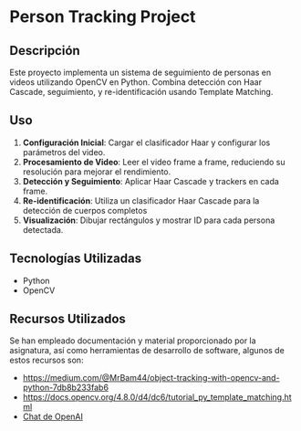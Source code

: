 # Person Tracking Project

## Descripción
Este proyecto implementa un sistema de seguimiento de personas en videos utilizando OpenCV en Python. Combina detección con Haar Cascade, seguimiento, y re-identificación usando Template Matching.

## Uso
1. **Configuración Inicial**: Cargar el clasificador Haar y configurar los parámetros del video.
2. **Procesamiento de Video**: Leer el video frame a frame, reduciendo su resolución para mejorar el rendimiento.
3. **Detección y Seguimiento**: Aplicar Haar Cascade y trackers en cada frame.
4. **Re-identificación**: Utiliza un clasificador Haar Cascade para la detección de cuerpos completos
5. **Visualización**: Dibujar rectángulos y mostrar ID para cada persona detectada.

## Tecnologías Utilizadas
- Python
- OpenCV
## Recursos Utilizados
Se han empleado documentación y material proporcionado por la asignatura, así como herramientas de desarrollo de software, algunos de estos recursos son:
- https://medium.com/@MrBam44/object-tracking-with-opencv-and-python-7db8b233fab6
- https://docs.opencv.org/4.8.0/d4/dc6/tutorial_py_template_matching.html
- [Chat de OpenAI](https://chat.openai.com)

